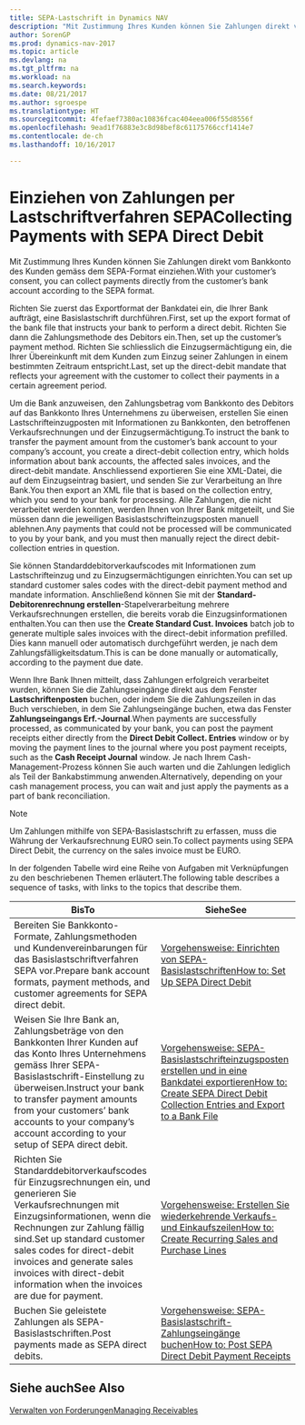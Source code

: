 ```yaml
---
title: SEPA-Lastschrift in Dynamics NAV
description: "Mit Zustimmung Ihres Kunden können Sie Zahlungen direkt vom Bankkonto des Kunden gemäß dem SEPA-Format einziehen."
author: SorenGP
ms.prod: dynamics-nav-2017
ms.topic: article
ms.devlang: na
ms.tgt_pltfrm: na
ms.workload: na
ms.search.keywords: 
ms.date: 08/21/2017
ms.author: sgroespe
ms.translationtype: HT
ms.sourcegitcommit: 4fefaef7380ac10836fcac404eea006f55d8556f
ms.openlocfilehash: 9ead1f76883e3c8d98bef8c61175766ccf1414e7
ms.contentlocale: de-ch
ms.lasthandoff: 10/16/2017

---
```

# <a name="collecting-payments-with-sepa-direct-debit"></a><span data-ttu-id="ffa1d-103">Einziehen von Zahlungen per Lastschriftverfahren SEPA</span><span class="sxs-lookup"><span data-stu-id="ffa1d-103">Collecting Payments with SEPA Direct Debit</span></span>
<span data-ttu-id="ffa1d-104">Mit Zustimmung Ihres Kunden können Sie Zahlungen direkt vom Bankkonto des Kunden gemäss dem SEPA-Format einziehen.</span><span class="sxs-lookup"><span data-stu-id="ffa1d-104">With your customer’s consent, you can collect payments directly from the customer’s bank account according to the SEPA format.</span></span>  

 <span data-ttu-id="ffa1d-105">Richten Sie zuerst das Exportformat der Bankdatei ein, die Ihrer Bank aufträgt, eine Basislastschrift durchführen.</span><span class="sxs-lookup"><span data-stu-id="ffa1d-105">First, set up the export format of the bank file that instructs your bank to perform a direct debit.</span></span> <span data-ttu-id="ffa1d-106">Richten Sie dann die Zahlungsmethode des Debitors ein.</span><span class="sxs-lookup"><span data-stu-id="ffa1d-106">Then, set up the customer’s payment method.</span></span> <span data-ttu-id="ffa1d-107">Richten Sie schliesslich die Einzugsermächtigung ein, die Ihrer Übereinkunft mit dem Kunden zum Einzug seiner Zahlungen in einem bestimmten Zeitraum entspricht.</span><span class="sxs-lookup"><span data-stu-id="ffa1d-107">Last, set up the direct-debit mandate that reflects your agreement with the customer to collect their payments in a certain agreement period.</span></span>  

 <span data-ttu-id="ffa1d-108">Um die Bank anzuweisen, den Zahlungsbetrag vom Bankkonto des Debitors auf das Bankkonto Ihres Unternehmens zu überweisen, erstellen Sie einen Lastschrifteinzugposten mit Informationen zu Bankkonten, den betroffenen Verkaufsrechnungen und der Einzugsermächtigung.</span><span class="sxs-lookup"><span data-stu-id="ffa1d-108">To instruct the bank to transfer the payment amount from the customer’s bank account to your company’s account, you create a direct-debit collection entry, which holds information about bank accounts, the affected sales invoices, and the direct-debit mandate.</span></span> <span data-ttu-id="ffa1d-109">Anschliessend exportieren Sie eine XML-Datei, die auf dem Einzugseintrag basiert, und senden Sie zur Verarbeitung an Ihre Bank.</span><span class="sxs-lookup"><span data-stu-id="ffa1d-109">You then export an XML file that is based on the collection entry, which you send to your bank for processing.</span></span> <span data-ttu-id="ffa1d-110">Alle Zahlungen, die nicht verarbeitet werden konnten, werden Ihnen von Ihrer Bank mitgeteilt, und Sie müssen dann die jeweiligen Basislastschrifteinzugsposten manuell ablehnen.</span><span class="sxs-lookup"><span data-stu-id="ffa1d-110">Any payments that could not be processed will be communicated to you by your bank, and you must then manually reject the direct debit-collection entries in question.</span></span>  

 <span data-ttu-id="ffa1d-111">Sie können Standarddebitorverkaufscodes mit Informationen zum Lastschrifteinzug und zu Einzugsermächtigungen einrichten.</span><span class="sxs-lookup"><span data-stu-id="ffa1d-111">You can set up standard customer sales codes with the direct-debit payment method and mandate information.</span></span> <span data-ttu-id="ffa1d-112">Anschließend können Sie mit der **Standard-Debitorenrechnung erstellen**-Stapelverarbeitung mehrere Verkaufsrechnungen erstellen, die bereits vorab die Einzugsinformationen enthalten.</span><span class="sxs-lookup"><span data-stu-id="ffa1d-112">You can then use the **Create Standard Cust. Invoices** batch job to generate multiple sales invoices with the direct-debit information prefilled.</span></span> <span data-ttu-id="ffa1d-113">Dies kann manuell oder automatisch durchgeführt werden, je nach dem Zahlungsfälligkeitsdatum.</span><span class="sxs-lookup"><span data-stu-id="ffa1d-113">This is can be done manually or automatically, according to the payment due date.</span></span>  

 <span data-ttu-id="ffa1d-114">Wenn Ihre Bank Ihnen mitteilt, dass Zahlungen erfolgreich verarbeitet wurden, können Sie die Zahlungseingänge direkt aus dem Fenster **Lastschriftenposten** buchen, oder indem Sie die Zahlungszeilen in das Buch verschieben, in dem Sie Zahlungseingänge buchen, etwa das Fenster **Zahlungseingangs Erf.-Journal**.</span><span class="sxs-lookup"><span data-stu-id="ffa1d-114">When payments are successfully processed, as communicated by your bank, you can post the payment receipts either directly from the **Direct Debit Collect. Entries** window or by moving the payment lines to the journal where you post payment receipts, such as the **Cash Receipt Journal** window.</span></span> <span data-ttu-id="ffa1d-115">Je nach Ihrem Cash-Management-Prozess können Sie auch warten und die Zahlungen lediglich als Teil der Bankabstimmung anwenden.</span><span class="sxs-lookup"><span data-stu-id="ffa1d-115">Alternatively, depending on your cash management process, you can wait and just apply the payments as a part of bank reconciliation.</span></span>  

> [!NOTE]  
>  <span data-ttu-id="ffa1d-116">Um Zahlungen mithilfe von SEPA-Basislastschrift zu erfassen, muss die Währung der Verkaufsrechnung EURO sein.</span><span class="sxs-lookup"><span data-stu-id="ffa1d-116">To collect payments using SEPA Direct Debit, the currency on the sales invoice must be EURO.</span></span>  

 <span data-ttu-id="ffa1d-117">In der folgenden Tabelle wird eine Reihe von Aufgaben mit Verknüpfungen zu den beschriebenen Themen erläutert.</span><span class="sxs-lookup"><span data-stu-id="ffa1d-117">The following table describes a sequence of tasks, with links to the topics that describe them.</span></span>   

|<span data-ttu-id="ffa1d-118">**Bis**</span><span class="sxs-lookup"><span data-stu-id="ffa1d-118">**To**</span></span>|<span data-ttu-id="ffa1d-119">**Siehe**</span><span class="sxs-lookup"><span data-stu-id="ffa1d-119">**See**</span></span>|  
|------------|-------------|  
|<span data-ttu-id="ffa1d-120">Bereiten Sie Bankkonto-Formate, Zahlungsmethoden und Kundenvereinbarungen für das Basislastschriftverfahren SEPA vor.</span><span class="sxs-lookup"><span data-stu-id="ffa1d-120">Prepare bank account formats, payment methods, and customer agreements for SEPA direct debit.</span></span>|[<span data-ttu-id="ffa1d-121">Vorgehensweise: Einrichten von SEPA-Basislastschriften</span><span class="sxs-lookup"><span data-stu-id="ffa1d-121">How to: Set Up SEPA Direct Debit</span></span>](finance-how-to-set-up-sepa-direct-debit.md)|  
|<span data-ttu-id="ffa1d-122">Weisen Sie Ihre Bank an, Zahlungsbeträge von den Bankkonten Ihrer Kunden auf das Konto Ihres Unternehmens gemäss Ihrer SEPA-Basislastschrift-Einstellung zu überweisen.</span><span class="sxs-lookup"><span data-stu-id="ffa1d-122">Instruct your bank to transfer payment amounts from your customers’ bank accounts to your company’s account according to your setup of SEPA direct debit.</span></span>|[<span data-ttu-id="ffa1d-123">Vorgehensweise: SEPA-Basislastschrifteinzugsposten erstellen und in eine Bankdatei exportieren</span><span class="sxs-lookup"><span data-stu-id="ffa1d-123">How to: Create SEPA Direct Debit Collection Entries and Export to a Bank File</span></span>](finance-how-create-sepa-direct-debit-collection-entries-export-bank-file.md)|  
|<span data-ttu-id="ffa1d-124">Richten Sie Standarddebitorverkaufscodes für Einzugsrechnungen ein, und generieren Sie Verkaufsrechnungen mit Einzugsinformationen, wenn die Rechnungen zur Zahlung fällig sind.</span><span class="sxs-lookup"><span data-stu-id="ffa1d-124">Set up standard customer sales codes for direct-debit invoices and generate sales invoices with direct-debit information when the invoices are due for payment.</span></span>|[<span data-ttu-id="ffa1d-125">Vorgehensweise: Erstellen Sie wiederkehrende Verkaufs- und Einkaufszeilen</span><span class="sxs-lookup"><span data-stu-id="ffa1d-125">How to: Create Recurring Sales and Purchase Lines</span></span>](sales-how-work-standard-lines.md)|  
|<span data-ttu-id="ffa1d-126">Buchen Sie geleistete Zahlungen als SEPA-Basislastschriften.</span><span class="sxs-lookup"><span data-stu-id="ffa1d-126">Post payments made as SEPA direct debits.</span></span>|[<span data-ttu-id="ffa1d-127">Vorgehensweise: SEPA-Basislastschrift-Zahlungseingänge buchen</span><span class="sxs-lookup"><span data-stu-id="ffa1d-127">How to: Post SEPA Direct Debit Payment Receipts</span></span>](finance-how-to-post-sepa-direct-debit-payment-receipts.md)|  

## <a name="see-also"></a><span data-ttu-id="ffa1d-128">Siehe auch</span><span class="sxs-lookup"><span data-stu-id="ffa1d-128">See Also</span></span>  
[<span data-ttu-id="ffa1d-129">Verwalten von Forderungen</span><span class="sxs-lookup"><span data-stu-id="ffa1d-129">Managing Receivables</span></span>](receivables-manage-receivables.md)

